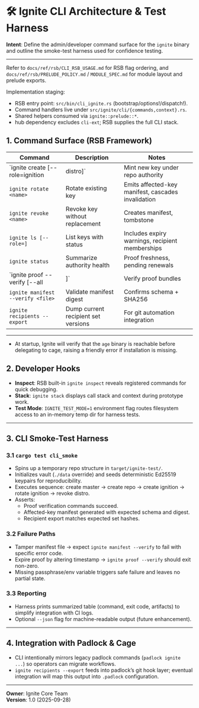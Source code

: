 # 🛠️ Ignite CLI Architecture & Test Harness

**Intent**: Define the admin/developer command surface for the `ignite` binary and outline the smoke-test harness used for confidence testing.

---

Refer to `docs/ref/rsb/CLI_RSB_USAGE.md` for RSB flag ordering, and `docs/ref/rsb/PRELUDE_POLICY.md` / `MODULE_SPEC.md` for module layout and prelude exports.

Implementation staging:
- RSB entry point: `src/bin/cli_ignite.rs` (bootstrap/options!/dispatch!).
- Command handlers live under `src/ignite/cli/{commands,context}.rs`.
- Shared helpers consumed via `ignite::prelude::*`.
- hub dependency excludes `cli-ext`; RSB supplies the full CLI stack.

## 1. Command Surface (RSB Framework)

| Command | Description | Notes |
|---------|-------------|-------|
| `ignite create <name> [--role=ignition|distro]` | Mint new key under repo authority | Validates hierarchy, emits proofs, updates recipients |
| `ignite rotate <name>` | Rotate existing key | Emits affected-key manifest, cascades invalidation |
| `ignite revoke <name>` | Revoke key without replacement | Creates manifest, tombstone |
| `ignite ls [--role=]` | List keys with status | Includes expiry warnings, recipient memberships |
| `ignite status` | Summarize authority health | Proof freshness, pending renewals |
| `ignite proof --verify [--all|<fingerprint>]` | Verify proof bundles | Checks canonical payload + signature + expiry |
| `ignite manifest --verify <file>` | Validate manifest digest | Confirms schema + SHA256 |
| `ignite recipients --export` | Dump current recipient set versions | For git automation integration |

---

- At startup, Ignite will verify that the `age` binary is reachable before delegating to cage, raising a friendly error if installation is missing.

## 2. Developer Hooks

- **Inspect**: RSB built-in `ignite inspect` reveals registered commands for quick debugging.
- **Stack**: `ignite stack` displays call stack and context during prototype work.
- **Test Mode**: `IGNITE_TEST_MODE=1` environment flag routes filesystem access to an in-memory temp dir for harness tests.

---

## 3. CLI Smoke-Test Harness

### 3.1 `cargo test cli_smoke`
- Spins up a temporary repo structure in `target/ignite-test/`.
- Initializes vault (`./data` override) and seeds deterministic Ed25519 keypairs for reproducibility.
- Executes sequence: create master → create repo → create ignition → rotate ignition → revoke distro.
- Asserts:
  - Proof verification commands succeed.
  - Affected-key manifest generated with expected schema and digest.
  - Recipient export matches expected set hashes.

### 3.2 Failure Paths
- Tamper manifest file → expect `ignite manifest --verify` to fail with specific error code.
- Expire proof by altering timestamp → `ignite proof --verify` should exit non-zero.
- Missing passphrase/env variable triggers safe failure and leaves no partial state.

### 3.3 Reporting
- Harness prints summarized table (command, exit code, artifacts) to simplify integration with CI logs.
- Optional `--json` flag for machine-readable output (future enhancement).

---

## 4. Integration with Padlock & Cage

- CLI intentionally mirrors legacy padlock commands (`padlock ignite ...`) so operators can migrate workflows.
- `ignite recipients --export` feeds into padlock’s git hook layer; eventual integration will map this output into `.padlock` configuration.

---

**Owner**: Ignite Core Team  
**Version**: 1.0 (2025-09-28)
